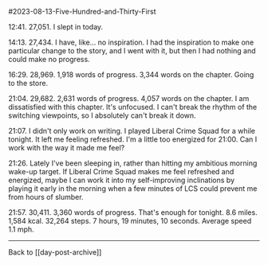 #2023-08-13-Five-Hundred-and-Thirty-First

12:41. 27,051.  I slept in today.

14:13.  27,434.  I have, like... no inspiration.  I had the inspiration to make one particular change to the story, and I went with it, but then I had nothing and could make no progress.

16:29.  28,969.  1,918 words of progress.  3,344 words on the chapter.  Going to the store.

21:04.  29,682.  2,631 words of progress.  4,057 words on the chapter.  I am dissatisfied with this chapter.  It's unfocused.  I can't break the rhythm of the switching viewpoints, so I absolutely can't break it down.

21:07.  I didn't only work on writing.  I played Liberal Crime Squad for a while tonight.  It left me feeling refreshed.  I'm a little too energized for 21:00.  Can I work with the way it made me feel?

21:26.  Lately I've been sleeping in, rather than hitting my ambitious morning wake-up target.  If Liberal Crime Squad makes me feel refreshed and energized, maybe I can work it into my self-improving inclinations by playing it early in the morning when a few minutes of LCS could prevent me from hours of slumber.

21:57.  30,411.  3,360 words of progress.  That's enough for tonight.  8.6 miles.  1,584 kcal.  32,264 steps.  7 hours, 19 minutes, 10 seconds.  Average speed 1.1 mph.

---
Back to [[day-post-archive]]